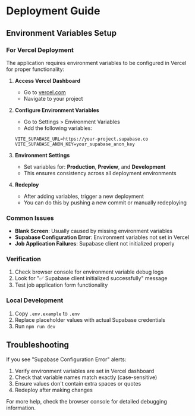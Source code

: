 # Deployment Guide

## Environment Variables Setup

### For Vercel Deployment

The application requires environment variables to be configured in Vercel for proper functionality:

1. **Access Vercel Dashboard**
   - Go to [vercel.com](https://vercel.com)
   - Navigate to your project

2. **Configure Environment Variables**
   - Go to Settings > Environment Variables
   - Add the following variables:

   ```
   VITE_SUPABASE_URL=https://your-project.supabase.co
   VITE_SUPABASE_ANON_KEY=your_supabase_anon_key
   ```

3. **Environment Settings**
   - Set variables for: **Production**, **Preview**, and **Development**
   - This ensures consistency across all deployment environments

4. **Redeploy**
   - After adding variables, trigger a new deployment
   - You can do this by pushing a new commit or manually redeploying

### Common Issues

- **Blank Screen**: Usually caused by missing environment variables
- **Supabase Configuration Error**: Environment variables not set in Vercel
- **Job Application Failures**: Supabase client not initialized properly

### Verification

1. Check browser console for environment variable debug logs
2. Look for "✅ Supabase client initialized successfully" message
3. Test job application form functionality

### Local Development

1. Copy `.env.example` to `.env`
2. Replace placeholder values with actual Supabase credentials
3. Run `npm run dev`

## Troubleshooting

If you see "Supabase Configuration Error" alerts:

1. Verify environment variables are set in Vercel dashboard
2. Check that variable names match exactly (case-sensitive)
3. Ensure values don't contain extra spaces or quotes
4. Redeploy after making changes

For more help, check the browser console for detailed debugging information.